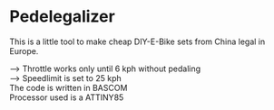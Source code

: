 # Pedelegalizer  
This is a little tool to make cheap DIY-E-Bike sets from China legal in Europe.

--> Throttle works only until 6 kph without pedaling  
--> Speedlimit is set to 25 kph  
The code is written in BASCOM  
Processor used is a ATTINY85
